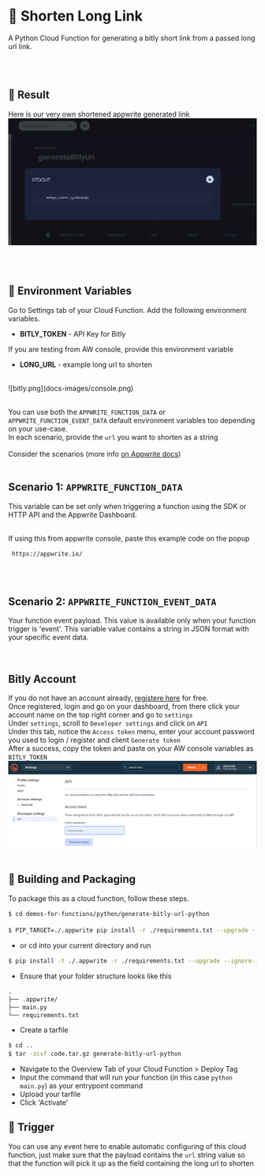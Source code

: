 # 🔗 Shorten Long Link
A Python Cloud Function for generating a bitly short link from a passed long url link.

<br>
<br>

## 🚀 Result
Here is our very own shortened appwrite generated link
![result](docs-images/result.png)
<br>

<br>
<br>

## 📝 Environment Variables
Go to Settings tab of your Cloud Function. Add the following environment variables.

* **BITLY_TOKEN** -  API Key for Bitly

If you are testing from AW console, provide this environment variable
* **LONG_URL** - example long url to shorten
<br>
![bitly.png](docs-images/console.png)
<br>
<br>

You can use both the `APPWRITE_FUNCTION_DATA` or `APPWRITE_FUNCTION_EVENT_DATA` default environment variables too depending on your use-case.<br>
In each scenario, provide the `url` you want to shorten as a string
<br><br>
Consider the scenarios (more info [on Appwrite docs](https://appwrite.io/docs/functions#enviromentVariables))
<br>
<br>

## Scenario 1: `APPWRITE_FUNCTION_DATA`
This variable can be set only when triggering a function using the SDK or HTTP API and the Appwrite Dashboard. <br>

<br>
If using this from appwrite console, paste this example code on the popup<br>

```
 https://appwrite.io/

```
<br>
<br>

## Scenario 2: `APPWRITE_FUNCTION_EVENT_DATA`
Your function event payload. This value is available only when your function trigger is 'event'. This variable value contains a string in JSON format with your specific event data.<br>
<br>
<br>



## Bitly Account
If you do not have an account already, [registere here](https://bitly.com/pages/pricing/v2) for free.
<br>
Once registered, login and go on your dashboard, from there click your account name on the top right corner and go to `settings`
<br>
Under `settings`, scroll to `Developer settings` and click on `API`
<br>
Under this tab, notice the `Access token` menu, enter your account password you used to login / register and client `Generate token`
<br>
After a success, copy the token and paste on your AW console variables as `BITLY_TOKEN`
<br>
![bitly.png](docs-images/bitly.png)
<br>
<br>

## 🚀 Building and Packaging

To package this as a cloud function, follow these steps.

```bash
$ cd demos-for-functions/python/generate-bitly-url-python

$ PIP_TARGET=./.appwrite pip install -r ./requirements.txt --upgrade --ignore-installed 
```

* or cd into your current directory and run
```bash
$ pip install -t ./.appwrite -r ./requirements.txt --upgrade --ignore-installed
```

* Ensure that your folder structure looks like this 
```
.
├── .appwrite/
├── main.py
└── requirements.txt
```

* Create a tarfile

```bash
$ cd ..
$ tar -zcvf code.tar.gz generate-bitly-url-python
```

* Navigate to the Overview Tab of your Cloud Function > Deploy Tag
* Input the command that will run your function (in this case `python main.py`) as your entrypoint command
* Upload your tarfile 
* Click 'Activate'

## 🎯 Trigger
You can use any event here to enable automatic configuring of this cloud function, just make sure that the payload contains the `url` string value so that the function will pick it up as the field containing the long url to shorten


